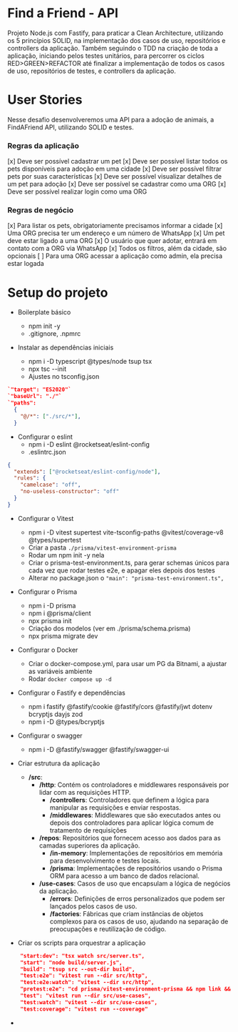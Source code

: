# Find a Friend - API

Projeto Node.js com Fastify, para praticar a Clean Architecture, utilizando os 5 princípios SOLID, na implementação dos casos de uso, repositórios e controllers da aplicação.
Também seguindo o TDD na criação de toda a aplicação, iniciando pelos testes unitários, para percorrer os ciclos RED>GREEN>REFACTOR até finalizar a implementação de todos os casos de uso, repositórios de testes, e controllers da aplicação.

# User Stories

Nesse desafio desenvolveremos uma API para a adoção de animais, a FindAFriend API, utilizando SOLID e testes.

### Regras da aplicação

[x] Deve ser possível cadastrar um pet
[x] Deve ser possível listar todos os pets disponíveis para adoção em uma cidade
[x] Deve ser possível filtrar pets por suas características
[x] Deve ser possível visualizar detalhes de um pet para adoção
[x] Deve ser possível se cadastrar como uma ORG
[x] Deve ser possível realizar login como uma ORG

### Regras de negócio

[x] Para listar os pets, obrigatoriamente precisamos informar a cidade
[x] Uma ORG precisa ter um endereço e um número de WhatsApp
[x] Um pet deve estar ligado a uma ORG
[x] O usuário que quer adotar, entrará em contato com a ORG via WhatsApp
[x] Todos os filtros, além da cidade, são opcionais
[ ] Para uma ORG acessar a aplicação como admin, ela precisa estar logada

# Setup do projeto

- Boilerplate básico
  - npm init -y
  - .gitignore, .npmrc
  
- Instalar as dependências iniciais
  - npm i -D typescript @types/node tsup tsx
  - npx tsc --init
  - Ajustes no tsconfig.json
```json
`"target": "ES2020"`
`"baseUrl": "./"`
`"paths": 
  { 
    "@/*": ["./src/*"],
  }
```
- Configurar o eslint
  - npm i -D eslint @rocketseat/eslint-config
  - .eslintrc.json
```json
{
  "extends": ["@rocketseat/eslint-config/node"],
  "rules": {
    "camelcase": "off",
    "no-useless-constructor": "off"
  }
}
```

- Configurar o Vitest
  - npm i -D vitest supertest vite-tsconfig-paths @vitest/coverage-v8 @types/supertest
  - Criar a pasta `./prisma/vitest-environment-prisma`
  - Rodar um npm init -y nela
  - Criar o prisma-test-environment.ts, para gerar schemas únicos para cada vez que rodar testes e2e, e apagar eles depois dos testes
  - Alterar no package.json o `"main": "prisma-test-environment.ts",`

- Configurar o Prisma
  - npm i -D prisma
  - npm i @prisma/client
  - npx prisma init
  - Criação dos modelos (ver em ./prisma/schema.prisma)
  - npx prisma migrate dev

- Configurar o Docker
  - Criar o docker-compose.yml, para usar um PG da Bitnami, a ajustar as variáveis ambiente
  - Rodar `docker compose up -d`
  
- Configurar o Fastify e dependências
  - npm i fastify @fastify/cookie @fastify/cors @fastify/jwt dotenv bcryptjs dayjs zod
  - npm i -D @types/bcryptjs

- Configurar o swagger
  - npm i -D @fastify/swagger @fastify/swagger-ui

- Criar estrutura da aplicação
  - **/src**: 
    - **/http**: Contém os controladores e middlewares responsáveis por lidar com as requisições HTTP.
      - **/controllers**: Controladores que definem a lógica para manipular as requisições e enviar respostas.
      - **/middlewares**: Middlewares que são executados antes ou depois dos controladores para aplicar lógica comum de tratamento de requisições
    - **/repos**: Repositórios que fornecem acesso aos dados para as camadas superiores da aplicação.
      - **/in-memory**: Implementações de repositórios em memória para desenvolvimento e testes locais.
      - **/prisma**: Implementações de repositórios usando o Prisma ORM para acesso a um banco de dados relacional.
    - **/use-cases**: Casos de uso que encapsulam a lógica de negócios da aplicação.
      - **/errors**: Definições de erros personalizados que podem ser lançados pelos casos de uso.
      - **/factories**: Fábricas que criam instâncias de objetos complexos para os casos de uso, ajudando na separação de preocupações e reutilização de código.

- Criar os scripts para orquestrar a aplicação
```json
    "start:dev": "tsx watch src/server.ts",
    "start": "node build/server.js",
    "build": "tsup src --out-dir build",
    "test:e2e": "vitest run --dir src/http",
    "test:e2e:watch": "vitest --dir src/http",
    "pretest:e2e": "cd prisma/vitest-environment-prisma && npm link && cd ../.. && npm link vitest-environment-prisma",
    "test": "vitest run --dir src/use-cases",
    "test:watch": "vitest --dir src/use-cases",
    "test:coverage": "vitest run --coverage"
```

- 




